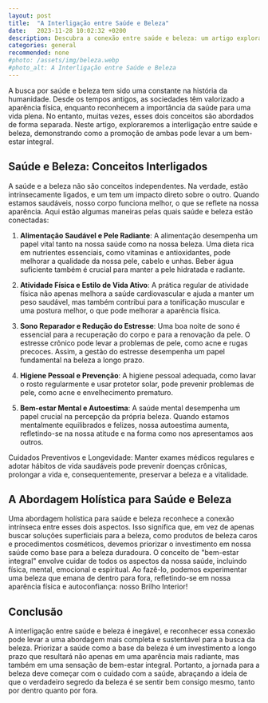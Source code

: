 ```yaml
---
layout: post
title:  "A Interligação entre Saúde e Beleza"
date:   2023-11-28 10:02:32 +0200
description: Descubra a conexão entre saúde e beleza: um artigo explorando como a harmonia desses aspectos promove um bem-estar integral.
categories: general
recommended: none
#photo: /assets/img/beleza.webp
#photo_alt: A Interligação entre Saúde e Beleza
---
```


A busca por saúde e beleza tem sido uma constante na história da humanidade. Desde os tempos antigos, as sociedades têm valorizado a aparência física, 
enquanto reconhecem a importância da saúde para uma vida plena. No entanto, muitas vezes, esses dois conceitos são abordados de forma separada. 
Neste artigo, exploraremos a interligação entre saúde e beleza, demonstrando como a promoção de ambas pode levar a um bem-estar integral.

## Saúde e Beleza: Conceitos Interligados
A saúde e a beleza não são conceitos independentes. Na verdade, estão intrinsecamente ligados, e um tem um impacto direto sobre o outro. 
Quando estamos saudáveis, nosso corpo funciona melhor, o que se reflete na nossa aparência. Aqui estão algumas maneiras pelas quais saúde e 
beleza estão conectadas:

1. **Alimentação Saudável e Pele Radiante**: A alimentação desempenha um papel vital tanto na nossa saúde como na nossa beleza. 
Uma dieta rica em nutrientes essenciais, como vitaminas e antioxidantes, pode melhorar a qualidade da nossa pele, cabelo e unhas. 
Beber água suficiente também é crucial para manter a pele hidratada e radiante.

2. **Atividade Física e Estilo de Vida Ativo**: A prática regular de atividade física não apenas melhora a saúde cardiovascular e ajuda a manter 
um peso saudável, mas também contribui para a tonificação muscular e uma postura melhor, o que pode melhorar a aparência física.

3. **Sono Reparador e Redução do Estresse**: Uma boa noite de sono é essencial para a recuperação do corpo e para a renovação da pele. 
O estresse crônico pode levar a problemas de pele, como acne e rugas precoces. Assim, a gestão do estresse desempenha um papel fundamental na 
beleza a longo prazo.

4. **Higiene Pessoal e Prevenção**: A higiene pessoal adequada, como lavar o rosto regularmente e usar protetor solar, pode prevenir problemas 
de pele, como acne e envelhecimento prematuro.

5. **Bem-estar Mental e Autoestima**: A saúde mental desempenha um papel crucial na percepção da própria beleza. Quando estamos mentalmente equilibrados e felizes, nossa autoestima aumenta, refletindo-se na nossa atitude e na forma como nos apresentamos aos outros.

Cuidados Preventivos e Longevidade: Manter exames médicos regulares e adotar hábitos de vida saudáveis pode prevenir doenças crônicas, prolongar a 
vida e, consequentemente, preservar a beleza e a vitalidade.

## A Abordagem Holística para Saúde e Beleza
Uma abordagem holística para saúde e beleza reconhece a conexão intrínseca entre esses dois aspectos. Isso significa que, em vez de
apenas buscar soluções superficiais para a beleza, como produtos de beleza caros e procedimentos cosméticos, devemos priorizar o investimento em 
nossa saúde como base para a beleza duradoura.
O conceito de "bem-estar integral" envolve cuidar de todos os aspectos da nossa saúde, incluindo física, mental, emocional e espiritual. Ao fazê-lo,
podemos experimentar uma beleza que emana de dentro para fora, refletindo-se em nossa aparência física e autoconfiança: nosso Brilho Interior!

## Conclusão
A interligação entre saúde e beleza é inegável, e reconhecer essa conexão pode levar a uma abordagem mais completa e sustentável para
a busca da beleza. Priorizar a saúde como a base da beleza é um investimento a longo prazo que resultará não apenas em uma aparência mais
radiante, mas também em uma sensação de bem-estar integral. Portanto, a jornada para a beleza deve começar com o cuidado com a saúde,
abraçando a ideia de que o verdadeiro segredo da beleza é se sentir bem consigo mesmo, tanto por dentro quanto por fora.

